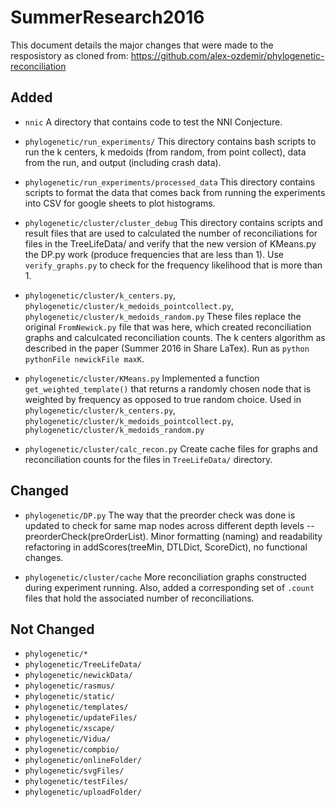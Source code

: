 # SummerResearch2016

This document details the major changes that were made to the resposistory as cloned from:
https://github.com/alex-ozdemir/phylogenetic-reconciliation


##  Added

* `nnic` 
A directory that contains code to test the NNI Conjecture.

* `phylogenetic/run_experiments/`
This directory contains bash scripts to run the k centers, k medoids (from random, from point collect), data from the run, and output (including crash data). 

* `phylogenetic/run_experiments/processed_data`
This directory contains scripts to format the data that comes back from running the experiments into CSV for google sheets to plot histograms. 

* `phylogenetic/cluster/cluster_debug`
This directory contains scripts and result files that are used to calculated the number of reconciliations for files in the TreeLifeData/ and verify that the new version of KMeans.py the DP.py work (produce frequencies that are less than 1). Use `verify_graphs.py` to check for the frequency likelihood that is more than 1.  

* `phylogenetic/cluster/k_centers.py`, `phylogenetic/cluster/k_medoids_pointcollect.py`, `phylogenetic/cluster/k_medoids_random.py`
These files replace the original `FromNewick.py` file that was here, which created reconciliation graphs and calculcated reconciliation counts. The k centers algorithm as described in the paper (Summer 2016 in Share LaTex). Run as `python pythonFile newickFile maxK`. 

* `phylogenetic/cluster/KMeans.py`
Implemented a function `get_weighted_template()` that returns a randomly chosen node that is weighted by frequency as opposed to true random choice. Used in `phylogenetic/cluster/k_centers.py`, `phylogenetic/cluster/k_medoids_pointcollect.py`, `phylogenetic/cluster/k_medoids_random.py`

* `phylogenetic/cluster/calc_recon.py`
Create cache files for graphs and reconciliation counts for the files in `TreeLifeData/` directory. 



## Changed

* `phylogenetic/DP.py`
The way that the preorder check was done is updated to check for same map nodes across different depth levels -- preorderCheck(preOrderList). Minor formatting (naming) and readability refactoring in addScores(treeMin, DTLDict, ScoreDict), no functional changes.

* `phylogenetic/cluster/cache` 
More reconciliation graphs constructed during experiment running. Also, added a corresponding set of `.count` files that hold the associated number of reconciliations. 


## Not Changed
* `phylogenetic/*`
* `phylogenetic/TreeLifeData/`
* `phylogenetic/newickData/`
* `phylogenetic/rasmus/`
* `phylogenetic/static/`
* `phylogenetic/templates/`
* `phylogenetic/updateFiles/`
* `phylogenetic/xscape/`
* `phylogenetic/Vidua/`
* `phylogenetic/compbio/`
* `phylogenetic/onlineFolder/`
* `phylogenetic/svgFiles/`
* `phylogenetic/testFiles/`
* `phylogenetic/uploadFolder/`